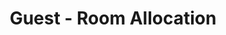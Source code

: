 ---
title: Guest - Room Allocation
api:
  file: TravClan-Hotels-Partner-APIs.json
  operationId: post_api-v1-hotels-itineraries-itinerary-code-rooms-allocations
hidden: false
---